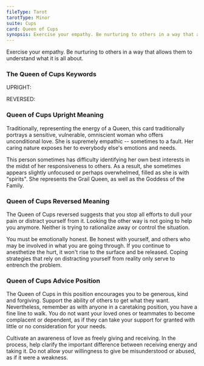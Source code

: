 ```yaml
---
fileType: Tarot
tarotType: Minor
suite: Cups
card: Queen of Cups
synopsis: Exercise your empathy. Be nurturing to others in a way that allows them to understand what it is all about.
---
```

Exercise your empathy. Be nurturing to others in a way that allows them to understand what it is all about.

### The Queen of Cups Keywords

UPRIGHT: 

REVERSED: 

### Queen of Cups Upright Meaning

Traditionally, representing the energy of a Queen, this card traditionally portrays a sensitive, vulnerable, omniscient woman who offers unconditional love. She is supremely empathic -- sometimes to a fault. Her caring nature exposes her to everybody else's emotions and needs.

This person sometimes has difficulty identifying her own best interests in the midst of her responsiveness to others. As a result, she sometimes appears slightly unfocused or perhaps overwhelmed, filled as she is with "spirits". She represents the Grail Queen, as well as the Goddess of the Family.

### Queen of Cups Reversed Meaning

The Queen of Cups reversed suggests that you stop all efforts to dull your pain or distract yourself from it. Looking the other way is not going to help you anymore. Neither is trying to rationalize away or control the situation.

You must be emotionally honest. Be honest with yourself, and others who may be involved in what you are going through. If you continue to anesthetize the hurt, it won't rise to the surface and be released. Coping strategies that rely on distracting yourself from reality only serve to entrench the problem.

### Queen of Cups Advice Position

The Queen of Cups in this position encourages you to be generous, kind and forgiving. Support the ability of others to get what they want. Nevertheless, remember as with anyone in a caretaking position, you have a fine line to walk. You do not want your loved ones or teammates to become complacent or dependent, as if they can take your support for granted with little or no consideration for your needs.

Cultivate an awareness of love as freely giving and receiving. In the process, help clarify the important difference between receiving energy and taking it. Do not allow your willingness to give be misunderstood or abused, as if it were a weakness.
